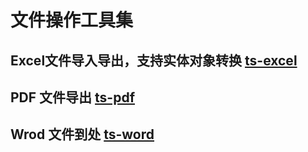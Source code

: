 # 文件操作工具集

## Excel文件导入导出，支持实体对象转换 [ts-excel](ts-excel)

## PDF 文件导出 [ts-pdf](ts-pdf)

## Wrod 文件到处 [ts-word](ts-word)
